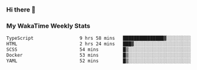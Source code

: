 ### Hi there 👋

<!--
**royschrauwen/royschrauwen** is a ✨ _special_ ✨ repository because its `README.md` (this file) appears on your GitHub profile.

Here are some ideas to get you started:

- 🔭 I’m currently working on ...
- 🌱 I’m currently learning ...
- 👯 I’m looking to collaborate on ...
- 🤔 I’m looking for help with ...
- 💬 Ask me about ...
- 📫 How to reach me: ...
- 😄 Pronouns: ...
- ⚡ Fun fact: ...
-->


### My WakaTime Weekly Stats
<!--START_SECTION:waka-->

```txt
TypeScript                 9 hrs 58 mins   ███████████████▓░░░░░░░░░   62.06 %
HTML                       2 hrs 24 mins   ███▓░░░░░░░░░░░░░░░░░░░░░   14.98 %
SCSS                       54 mins         █▒░░░░░░░░░░░░░░░░░░░░░░░   05.64 %
Docker                     53 mins         █▒░░░░░░░░░░░░░░░░░░░░░░░   05.54 %
YAML                       52 mins         █▒░░░░░░░░░░░░░░░░░░░░░░░   05.43 %
```

<!--END_SECTION:waka-->
